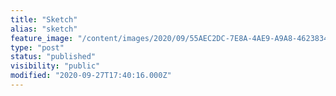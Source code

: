 ```yaml
---
title: "Sketch"
alias: "sketch"
feature_image: "/content/images/2020/09/55AEC2DC-7E8A-4AE9-A9A8-462383459771.jpeg"
type: "post"
status: "published"
visibility: "public"
modified: "2020-09-27T17:40:16.000Z"
---
```



<figure class="kg-card kg-image-card kg-width-wide">
<a src="/content/images/2020/12/CE90ABEC-165C-4819-999E-5B944AAE181F.jpeg" class="kg-image" alt loading="lazy" width="2000" height="1499" srcset="/content/images/size/w600/2020/12/CE90ABEC-165C-4819-999E-5B944AAE181F.jpeg 600w, /content/images/size/w1000/2020/12/CE90ABEC-165C-4819-999E-5B944AAE181F.jpeg 1000w, /content/images/size/w1600/2020/12/CE90ABEC-165C-4819-999E-5B944AAE181F.jpeg 1600w, /content/images/2020/12/CE90ABEC-165C-4819-999E-5B944AAE181F.jpeg 2000w" sizes="(min-width: 1200px) 1200px">
</figure>
<figure class="kg-card kg-image-card">
<a src="/content/images/2020/09/image.jpg" class="kg-image" alt loading="lazy" width="2000" height="1500" srcset="/content/images/size/w600/2020/09/image.jpg 600w, /content/images/size/w1000/2020/09/image.jpg 1000w, /content/images/size/w1600/2020/09/image.jpg 1600w, /content/images/size/w2400/2020/09/image.jpg 2400w" sizes="(min-width: 720px) 720px">
</figure>

